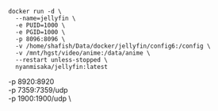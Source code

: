 ``` shell
docker run -d \
  --name=jellyfin \
  -e PUID=1000 \
  -e PGID=1000 \
  -p 8096:8096 \
  -v /home/shafish/Data/docker/jellyfin/config6:/config \
  -v /mnt/hgst/video/anime:/data/anime \
  --restart unless-stopped \
  nyanmisaka/jellyfin:latest
```
  -p 8920:8920 \
  -p 7359:7359/udp \
  -p 1900:1900/udp \